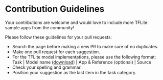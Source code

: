 # Contribution Guidelines
Your contributions are welcome and would love to include more TFLite sample apps from the community!

Please follow these guidelines for your pull requests:
* Search the page before making a new PR to make sure of no duplicates.
* Make one pull request for each suggestion.
* For the TFLite model implementations, please use the following format: 
	Task | Model name ([download]()) | App & Reference (optional) | Source
* Check your spelling and grammar.
* Position your suggestion as the last item in the task category.
